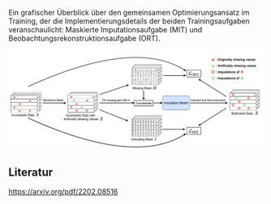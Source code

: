 Ein grafischer Überblick über den gemeinsamen Optimierungsansatz im Training, der die Implementierungsdetails der beiden Trainingsaufgaben veranschaulicht: Maskierte Imputationsaufgabe (MIT) und Beobachtungsrekonstruktionsaufgabe (ORT).

![Alt-Text des Bildes](SAITS.jpg)















## Literatur
https://arxiv.org/pdf/2202.08516
